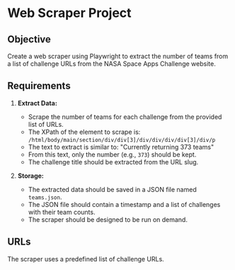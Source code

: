 # Web Scraper Project

## Objective

Create a web scraper using Playwright to extract the number of teams from a list of challenge URLs from the NASA Space Apps Challenge website.

## Requirements

1.  **Extract Data:**
    *   Scrape the number of teams for each challenge from the provided list of URLs.
    *   The XPath of the element to scrape is: `/html/body/main/section/div/div[3]/div/div/div/div[3]/div/p`
    *   The text to extract is similar to: "Currently returning 373 teams"
    *   From this text, only the number (e.g., `373`) should be kept.
    *   The challenge title should be extracted from the URL slug.

2.  **Storage:**
    *   The extracted data should be saved in a JSON file named `teams.json`.
    *   The JSON file should contain a timestamp and a list of challenges with their team counts.
    *   The scraper should be designed to be run on demand.

## URLs

The scraper uses a predefined list of challenge URLs.